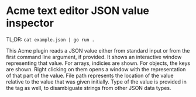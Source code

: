# Acme text editor JSON value inspector

TL;DR: `cat example.json | go run .`

This Acme plugin reads a JSON value either from standard input or from the first command line argument, if provided. It shows an interactive window representing that value. For arrays, indicies are shown. For objects, the keys are shown. Right clicking on them opens a window with the representation of that part of the value. File path represents the location of the value relative to the value that was given initially. Type of the value is provided in the tag as well, to disambiguate strings from other JSON data types.
